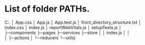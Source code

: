 # List of folder PATHs.
C:.
│  App.css
│  App.js
│  App.test.js
│  front_directory_structure.txt
│  index.css
│  index.js
│  reportWebVitals.js
│  setupTests.js
│  
├─components
├─pages
├─services
├─store
│  │  index.js
│  │  
│  ├─actions
│  └─reducers
└─utils)
